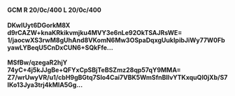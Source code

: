 #### GCM R 20/0c/400 L 20/0c/400
**DKwIUyt6DGorkM8X**<br/>**d9rCAZW+knaKRkikvmjku4MVY3e6nLe92OkTSAJRsWE=**<br/>**1/jaocwXS3rwM8gUhAnd8VKomN6Mw3OSpaDqxgUukIpibJiWy77W0FbyawLYBeqU5CnDxCUN6+SQkFfe...**<br/><br/>
**MSfBw/qzegaR2hjY**<br/>**74yC+4j5kJJgBe+QFYxCpSBjTeBSZmz28qp57qY9MMA=**<br/>**Z7/wrUwyVR/u1/cbH9gBGtq7Slo4Cai7VBK5WmSfnBllvYTKxquQI0jXb/S7IKo13Jya3trj4kMIA5Gg...**